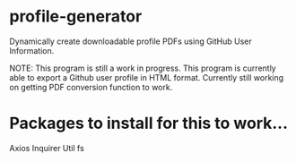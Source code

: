 # profile-generator
Dynamically create downloadable profile PDFs using GitHub User Information.

NOTE: This program is still a work in progress.  This program is currently able to export a Github user profile in HTML format.  Currently still working on getting PDF conversion function to work.

# Packages to install for this to work...

Axios
Inquirer
Util
fs

